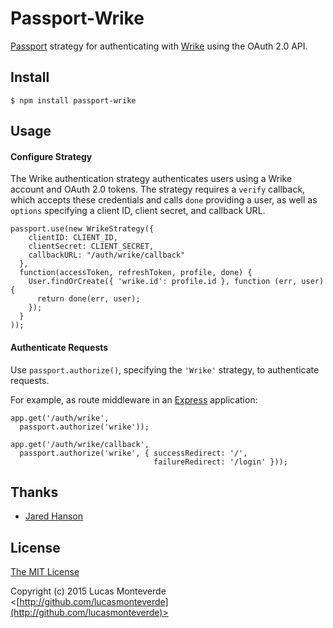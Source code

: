 # Passport-Wrike

[Passport](https://github.com/jaredhanson/passport) strategy for authenticating
with [Wrike](http://wrike.com) using the OAuth 2.0 API.

## Install

    $ npm install passport-wrike

## Usage

#### Configure Strategy

The Wrike authentication strategy authenticates users using a Wrike
account and OAuth 2.0 tokens.  The strategy requires a `verify` callback, which
accepts these credentials and calls `done` providing a user, as well as
`options` specifying a client ID, client secret, and callback URL.

    passport.use(new WrikeStrategy({
        clientID: CLIENT_ID,
        clientSecret: CLIENT_SECRET,
		callbackURL: "/auth/wrike/callback"
      },
      function(accessToken, refreshToken, profile, done) {
        User.findOrCreate({ 'wrike.id': profile.id }, function (err, user) {
          return done(err, user);
        });
      }
    ));

#### Authenticate Requests

Use `passport.authorize()`, specifying the `'Wrike'` strategy, to
authenticate requests.

For example, as route middleware in an [Express](http://expressjs.com/)
application:

    app.get('/auth/wrike',
      passport.authorize('wrike'));

    app.get('/auth/wrike/callback', 
      passport.authorize('wrike', { successRedirect: '/', 
									failureRedirect: '/login' }));

## Thanks

  - [Jared Hanson](http://github.com/jaredhanson)

## License

[The MIT License](http://opensource.org/licenses/MIT)

Copyright (c) 2015 Lucas Monteverde <[http://github.com/lucasmonteverde](http://github.com/lucasmonteverde)>